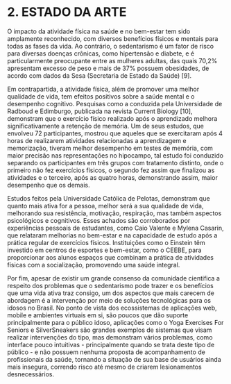 # 2. ESTADO DA ARTE

O impacto da atividade física na saúde e no bem-estar tem sido amplamente reconhecido, com diversos benefícios físicos e mentais para todas as fases da vida. Ao contrário, o sedentarismo é um fator de risco para diversas doenças crônicas, como hipertensão e diabete, e é particularmente preocupante entre as mulheres adultas, das quais 70,2% apresentam excesso de peso e mais de 37% possuem obesidades, de acordo com dados da Sesa (Secretaria de Estado da Saúde) [9].

Em contrapartida, a atividade física, além de promover uma melhor qualidade de vida, tem efeitos positivos sobre a saúde mental e o desempenho cognitivo. Pesquisas como a conduzida pela Universidade de Radboud e Edimburgo, publicada na revista Current Biology [10], demonstram que o exercício físico realizado após o aprendizado melhora significativamente a retenção de memória. Um de seus estudos, que envolveu 72 participantes, mostrou que aqueles que se exercitaram após 4 horas de realizarem atividades relacionadas a aprendizagem e memorização, tiveram melhor desempenho em testes de memória, com maior precisão nas representações no hipocampo, tal estudo foi conduzido separando os participantes em três grupos com tratamento distinto, onde o primeiro não fez exercícios físicos, o segundo fez assim que finalizou as atividades e o terceiro, após as quatro horas, demonstrando assim, maior desempenho que os demais.

Estudos feitos pela Universidade Católica de Pelotas, demonstram que quanto mais ativa for a pessoa, melhor será a sua qualidade de vida, melhorando sua resistência, motivação, respiração, mas também aspectos psicológicos e cognitivos.
Esses achados são corroborados por experiências pessoais de estudantes, como Caio Valente e Mylena Casarin, que relataram melhorias no bem-estar e na capacidade de estudo após a prática regular de exercícios físicos. Instituições como o Einstein têm investido em centros de esportes e bem-estar, como o CEEBE, para proporcionar aos alunos espaços que combinam a prática de atividades físicas com a socialização, promovendo uma saúde integral.

Por fim, apesar de existir um grande consenso da comunidade cientifica a respeito dos problemas que o sedentarismo pode trazer e os benefícios que uma vida ativa traz consigo, um dos aspectos que mais carecem de abordagem é a intervenção por meio de soluções tecnológicas para os idosos no Brasil. No ponto de vista dos ecossistemas de aplicações web, mobile e ambientes virtuais em si, são poucos que dão suporte principalmente para o público idoso, aplicações como o Yoga Exercises For Seniors e SilverSneakers são grandes exemplos de sistemas que visam realizar intervenções do tipo, mas demonstram vários problemas, como interface pouco intuitivas - principalmente quando se trata deste tipo de público - e não possuem nenhuma proposta de acompanhamento de profissionais da saúde, tornando a situação de sua base de usuários ainda mais insegura, correndo risco até mesmo de criarem lesionamentos desnecessários.
